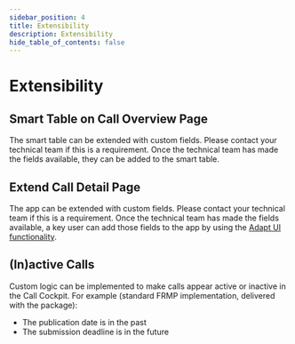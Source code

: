 ```yaml
---
sidebar_position: 4
title: Extensibility
description: Extensibility
hide_table_of_contents: false
---
```


# Extensibility

## Smart Table on Call Overview Page

The smart table can be extended with custom fields. Please contact your technical team if this is a requirement. Once the technical team has made the fields available, they can be added to the smart table.

## Extend Call Detail Page

The app can be extended with custom fields. Please contact your technical team if this is a requirement. Once the technical team has made the fields available, a key user can add those fields to the app by using the [Adapt UI functionality](../General/adaptUI.md).

## (In)active Calls

Custom logic can be implemented to make calls appear active or inactive in the Call Cockpit. For example (standard FRMP implementation, delivered with the package):

-	The publication date is in the past 
-	The submission deadline is in the future